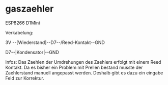 # gaszaehler

ESP8266 D1Mini

Verkabelung:

3V --[Wiederstand]--D7--/Reed-Kontakt\--GND


D7--|Kondensator|--GND


Infos:
Das Zaehlen der Umdrehungen des Zaehlers erfolgt mit einem Reed Kontakt.
Da es bisher ein Problem mit Prellen bestand musste der Zaehlerstand manuell angepasst werden.
Deshalb gibt es dazu ein eingabe Feld zur Korrektur. 
